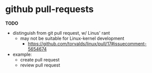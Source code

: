 # github pull-requests

**TODO**

- distinguish from git pull request, w/ Linus' rant
  - may not be suitable for Linux-kernel development
    - https://github.com/torvalds/linux/pull/17#issuecomment-5654674
- example:
  - create pull request
  - review pull request
